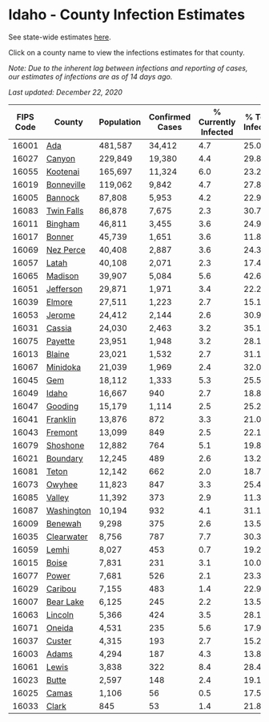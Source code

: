 # Idaho - County Infection Estimates

See state-wide estimates [here](/infections/us-id).

Click on a county name to view the infections estimates for that county.

*Note: Due to the inherent lag between infections and reporting of cases, our estimates of infections are as of 14 days ago.*

*Last updated: December 22, 2020*

|   FIPS Code |                   County |   Population |   Confirmed Cases |   % Currently Infected |   % Total Infected |
|-------------|--------------------------|--------------|-------------------|------------------------|--------------------|
|       16001 |               [Ada](ada) |      481,587 |            34,412 |                    4.7 |               25.0 |
|       16027 |         [Canyon](canyon) |      229,849 |            19,380 |                    4.4 |               29.8 |
|       16055 |     [Kootenai](kootenai) |      165,697 |            11,324 |                    6.0 |               23.2 |
|       16019 | [Bonneville](bonneville) |      119,062 |             9,842 |                    4.7 |               27.8 |
|       16005 |       [Bannock](bannock) |       87,808 |             5,953 |                    4.2 |               22.9 |
|       16083 | [Twin Falls](twin-falls) |       86,878 |             7,675 |                    2.3 |               30.7 |
|       16011 |       [Bingham](bingham) |       46,811 |             3,455 |                    3.6 |               24.9 |
|       16017 |         [Bonner](bonner) |       45,739 |             1,651 |                    3.6 |               11.8 |
|       16069 |   [Nez Perce](nez-perce) |       40,408 |             2,887 |                    3.6 |               24.3 |
|       16057 |           [Latah](latah) |       40,108 |             2,071 |                    2.3 |               17.4 |
|       16065 |       [Madison](madison) |       39,907 |             5,084 |                    5.6 |               42.6 |
|       16051 |   [Jefferson](jefferson) |       29,871 |             1,971 |                    3.4 |               22.2 |
|       16039 |         [Elmore](elmore) |       27,511 |             1,223 |                    2.7 |               15.1 |
|       16053 |         [Jerome](jerome) |       24,412 |             2,144 |                    2.6 |               30.9 |
|       16031 |         [Cassia](cassia) |       24,030 |             2,463 |                    3.2 |               35.1 |
|       16075 |       [Payette](payette) |       23,951 |             1,948 |                    3.2 |               28.1 |
|       16013 |         [Blaine](blaine) |       23,021 |             1,532 |                    2.7 |               31.1 |
|       16067 |     [Minidoka](minidoka) |       21,039 |             1,969 |                    2.4 |               32.0 |
|       16045 |               [Gem](gem) |       18,112 |             1,333 |                    5.3 |               25.5 |
|       16049 |           [Idaho](idaho) |       16,667 |               940 |                    2.7 |               18.8 |
|       16047 |       [Gooding](gooding) |       15,179 |             1,114 |                    2.5 |               25.2 |
|       16041 |     [Franklin](franklin) |       13,876 |               872 |                    3.3 |               21.0 |
|       16043 |       [Fremont](fremont) |       13,099 |               849 |                    2.5 |               22.1 |
|       16079 |     [Shoshone](shoshone) |       12,882 |               764 |                    5.1 |               19.8 |
|       16021 |     [Boundary](boundary) |       12,245 |               489 |                    2.6 |               13.2 |
|       16081 |           [Teton](teton) |       12,142 |               662 |                    2.0 |               18.7 |
|       16073 |         [Owyhee](owyhee) |       11,823 |               847 |                    3.3 |               25.4 |
|       16085 |         [Valley](valley) |       11,392 |               373 |                    2.9 |               11.3 |
|       16087 | [Washington](washington) |       10,194 |               932 |                    4.1 |               31.1 |
|       16009 |       [Benewah](benewah) |        9,298 |               375 |                    2.6 |               13.5 |
|       16035 | [Clearwater](clearwater) |        8,756 |               787 |                    7.7 |               30.3 |
|       16059 |           [Lemhi](lemhi) |        8,027 |               453 |                    0.7 |               19.2 |
|       16015 |           [Boise](boise) |        7,831 |               231 |                    3.1 |               10.0 |
|       16077 |           [Power](power) |        7,681 |               526 |                    2.1 |               23.3 |
|       16029 |       [Caribou](caribou) |        7,155 |               483 |                    1.4 |               22.9 |
|       16007 |   [Bear Lake](bear-lake) |        6,125 |               245 |                    2.2 |               13.5 |
|       16063 |       [Lincoln](lincoln) |        5,366 |               424 |                    3.5 |               28.1 |
|       16071 |         [Oneida](oneida) |        4,531 |               235 |                    5.6 |               17.9 |
|       16037 |         [Custer](custer) |        4,315 |               193 |                    2.7 |               15.2 |
|       16003 |           [Adams](adams) |        4,294 |               187 |                    4.3 |               13.8 |
|       16061 |           [Lewis](lewis) |        3,838 |               322 |                    8.4 |               28.4 |
|       16023 |           [Butte](butte) |        2,597 |               148 |                    2.4 |               19.1 |
|       16025 |           [Camas](camas) |        1,106 |                56 |                    0.5 |               17.5 |
|       16033 |           [Clark](clark) |          845 |                53 |                    1.4 |               21.8 |